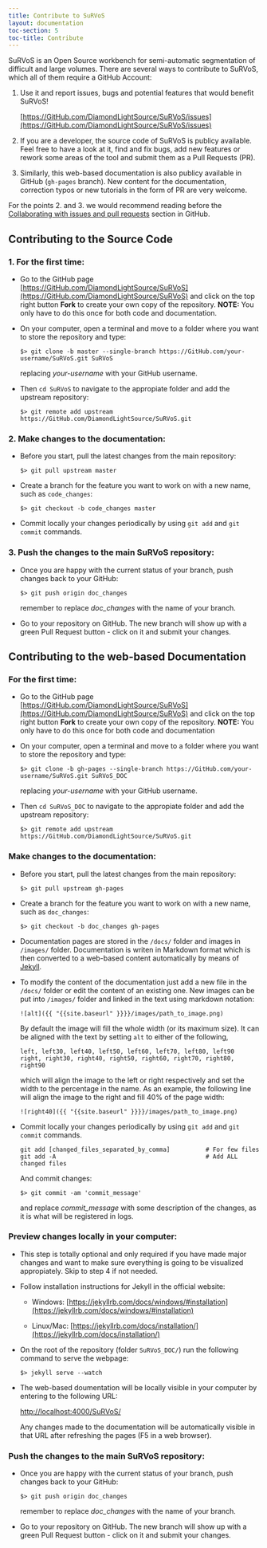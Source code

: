 ```yaml
---
title: Contribute to SuRVoS
layout: documentation
toc-section: 5
toc-title: Contribute
---
```


SuRVoS is an Open Source workbench for semi-automatic segmentation of difficult and large volumes. There are several ways to contribute to SuRVoS, which all of them require a GitHub Account:

1. Use it and report issues, bugs and potential features that would benefit SuRVoS!

    [https://GitHub.com/DiamondLightSource/SuRVoS/issues](https://GitHub.com/DiamondLightSource/SuRVoS/issues)

2. If you are a developer, the source code of SuRVoS is publicy available. Feel free to have a look at it, find and fix bugs, add new features or rework some areas of the tool and submit them as a Pull Requests (PR).

3. Similarly, this web-based documentation is also publicy available in GitHub (`gh-pages` branch). New content for the documentation, correction typos or new tutorials in the form of PR are very welcome.

For the points 2. and 3. we would recommend reading before the [Collaborating with issues and pull requests](https://help.GitHub.com/categories/collaborating-with-issues-and-pull-requests/) section in GitHub.

## Contributing to the Source Code

### 1. For the first time:

- Go to the GitHub page [https://GitHub.com/DiamondLightSource/SuRVoS](https://GitHub.com/DiamondLightSource/SuRVoS) and click on the top right button **Fork** to create your own copy of the repository. **NOTE:** You only have to do this once for both code and documentation.

- On your computer, open a terminal and move to a folder where you want to store the repository and type:

      $> git clone -b master --single-branch https://GitHub.com/your-username/SuRVoS.git SuRVoS

    replacing *your-username* with your GitHub username.


- Then `cd SuRVoS` to navigate to the appropiate folder and add the upstream repository:

      $> git remote add upstream https://GitHub.com/DiamondLightSource/SuRVoS.git

### 2. Make changes to the documentation:

- Before you start, pull the latest changes from the main repository:

      $> git pull upstream master

- Create a branch for the feature you want to work on with a new name, such as `code_changes`:

      $> git checkout -b code_changes master

- Commit locally your changes periodically by using `git add` and `git commit` commands.

### 3. Push the changes to the main SuRVoS repository:

- Once you are happy with the current status of your branch, push changes back to your GitHub:

      $> git push origin doc_changes

    remember to replace *doc_changes* with the name of your branch.

- Go to your repository on GitHub. The new branch will show up with a green Pull Request button - click on it and submit your changes.

## Contributing to the web-based Documentation

### For the first time:

- Go to the GitHub page [https://GitHub.com/DiamondLightSource/SuRVoS](https://GitHub.com/DiamondLightSource/SuRVoS) and click on the top right button **Fork** to create your own copy of the repository. **NOTE:** You only have to do this once for both code and documentation

- On your computer, open a terminal and move to a folder where you want to store the repository and type:

      $> git clone -b gh-pages --single-branch https://GitHub.com/your-username/SuRVoS.git SuRVoS_DOC

    replacing *your-username* with your GitHub username.

- Then `cd SuRVoS_DOC` to navigate to the appropiate folder and add the upstream repository:

      $> git remote add upstream https://GitHub.com/DiamondLightSource/SuRVoS.git

### Make changes to the documentation:

- Before you start, pull the latest changes from the main repository:

      $> git pull upstream gh-pages

- Create a branch for the feature you want to work on with a new name, such as `doc_changes`:

      $> git checkout -b doc_changes gh-pages

- Documentation pages are stored in the `/docs/` folder and images in `/images/` folder. Documentation is writen in Markdown format which is then converted to a web-based content automatically by means of [Jekyll](https://jekyllrb.com/).

- To modify the content of the documentation just add a new file in the `/docs/` folder or edit the content of an existing one. New images can be put into `/images/` folder and linked in the text using markdown notation:

      ![alt]({{ "{{site.baseurl" }}}}/images/path_to_image.png)

    By default the image will fill the whole width (or its maximum size). It can be aligned with the text by setting `alt` to either of the following,

      left, left30, left40, left50, left60, left70, left80, left90
      right, right30, right40, right50, right60, right70, right80, right90

    which will align the image to the left or right respectively and set the width to the percentage in the name. As an example, the following line will align the image to the right and fill 40% of the page width:

      ![right40]({{ "{{site.baseurl" }}}}/images/path_to_image.png)

- Commit locally your changes periodically by using `git add` and `git commit` commands.

      git add [changed_files_separated_by_comma]          # For few files
      git add -A                                          # Add ALL changed files

    And commit changes:

      $> git commit -am 'commit_message'

    and replace *commit_message* with some description of the changes, as it is what will be registered in logs.

### Preview changes locally in your computer:

- This step is totally optional and only required if you have made major changes and want to make sure everything is going to be visualized appropiately. Skip to step 4 if not needed.

- Follow installation instructions for Jekyll in the official website:

    - Windows: [https://jekyllrb.com/docs/windows/#installation](https://jekyllrb.com/docs/windows/#installation)

    - Linux/Mac: [https://jekyllrb.com/docs/installation/](https://jekyllrb.com/docs/installation/)

- On the root of the repository (folder `SuRVoS_DOC/`) run the following command to serve the webpage:

      $> jekyll serve --watch

- The web-based doumentation will be locally visible in your computer by entering to the following URL:

    [http://localhost:4000/SuRVoS/](http://localhost:4000/SuRVoS/)

    Any changes made to the documentation will be automatically visible in that URL after refreshing the pages (F5 in a web browser).

### Push the changes to the main SuRVoS repository:

- Once you are happy with the current status of your branch, push changes back to your GitHub:

      $> git push origin doc_changes

    remember to replace *doc_changes* with the name of your branch.

- Go to your repository on GitHub. The new branch will show up with a green Pull Request button - click on it and submit your changes.
